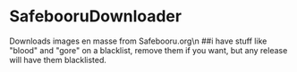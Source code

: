# SafebooruDownloader
Downloads images en masse from Safebooru.org\n
##i have stuff like "blood" and "gore" on a blacklist, remove them if you want, but any release will have them blacklisted.
